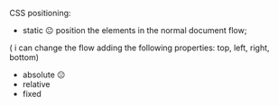 CSS positioning:

 - static 😐 position the elements in the normal document flow;

( i can change the flow adding the following properties: top, left, right, bottom)
 - absolute 😐
 - relative
 - fixed